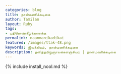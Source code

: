 ```yaml
---    
categories: blog    
title: நான்மணிக்கடிகை  
author: Tamilan  
layout: Ruby  
tags:  
- பதினெண்கீழ்க்கணக்கு    
permalink: naanmanikadikai  
featured: /images/ttak-48.png  
keywords: இலக்கியம், நான்மணிக்கடிகை  
description: தனித்தமிழ்ஞாலக்களஞ்சியம் | நான்மணிக்கடிகை  
--- 
```


{% include install_nool.md %}
